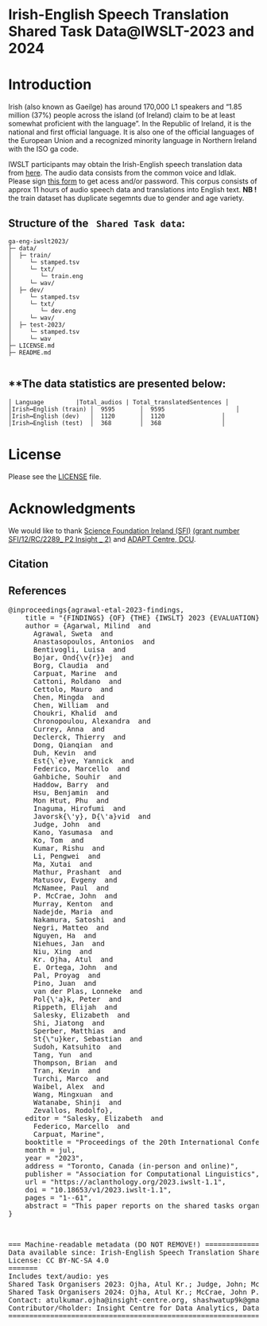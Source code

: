 # Irish-English Speech Translation Shared Task Data@IWSLT-2023 and 2024

# Introduction
Irish (also known as Gaeilge) has around 170,000 L1 speakers and “1.85 million (37%) people across the island (of Ireland) claim to be at least somewhat proficient with the language”. In the Republic of Ireland, it is the national and first official language. It is also one of the official languages of the European Union and a recognized minority language in Northern Ireland with the ISO ga code.

IWSLT participants may obtain the Irish-English speech translation data from [here](https://github.com/shashwatup9k/iwslt2023_ga-en). The audio data consists from the common voice and Idlak. Please sign [this form](https://forms.gle/N6KvepNo6gs8BpF56) to get acess and/or password. This corpus consists of approx 11 hours of audio speech data and translations into English text.
**NB !** the train dataset has duplicate segemnts due to gender and age variety. 

## Structure of the ` Shared Task data`:
```
ga-eng-iwslt2023/
├─ data/
│  ├─ train/
│     └─ stamped.tsv
│     └─ txt/
│        └─ train.eng
│     └─ wav/
│  ├─ dev/
│     └─ stamped.tsv
│     └─ txt/
│        └─ dev.eng
│     └─ wav/
│  ├─ test-2023/
│     └─ stamped.tsv
│     └─ wav
├─ LICENSE.md
├─ README.md
   
```
**The data statistics are presented below:
-----------------------------------------------------
```
│ Language	       |Total_audios | Total_translatedSentences │ 
│Irish↔English (train) │  9595       │  9595            		│
│Irish↔English (dev)   │  1120       │  1120           		│
│Irish↔English (test)  │  368        │  368            		│
```

# License
Please see the [LICENSE](https://github.com/shashwatup9k/iwslt2023_ga-en/blob/main/LICENSE) file.

# Acknowledgments
We would like to thank [Science Foundation Ireland (SFI)](https://www.sfi.ie/) [(grant number SFI/12/RC/2289_ P2 Insight _ 2)](https://www.insight-centre.org/) and [ADAPT Centre, DCU](https://www.adaptcentre.ie/).
## Citation
## References
<pre>
@inproceedings{agrawal-etal-2023-findings,
    title = "{FINDINGS} {OF} {THE} {IWSLT} 2023 {EVALUATION} {CAMPAIGN}",
    author = {Agarwal, Milind  and
      Agrawal, Sweta  and
      Anastasopoulos, Antonios  and
      Bentivogli, Luisa  and
      Bojar, Ond{\v{r}}ej  and
      Borg, Claudia  and
      Carpuat, Marine  and
      Cattoni, Roldano  and
      Cettolo, Mauro  and
      Chen, Mingda  and
      Chen, William  and
      Choukri, Khalid  and
      Chronopoulou, Alexandra  and
      Currey, Anna  and
      Declerck, Thierry  and
      Dong, Qianqian  and
      Duh, Kevin  and
      Est{\`e}ve, Yannick  and
      Federico, Marcello  and
      Gahbiche, Souhir  and
      Haddow, Barry  and
      Hsu, Benjamin  and
      Mon Htut, Phu  and
      Inaguma, Hirofumi  and
      Javorsk{\'y}, D{\'a}vid  and
      Judge, John  and
      Kano, Yasumasa  and
      Ko, Tom  and
      Kumar, Rishu  and
      Li, Pengwei  and
      Ma, Xutai  and
      Mathur, Prashant  and
      Matusov, Evgeny  and
      McNamee, Paul  and
      P. McCrae, John  and
      Murray, Kenton  and
      Nadejde, Maria  and
      Nakamura, Satoshi  and
      Negri, Matteo  and
      Nguyen, Ha  and
      Niehues, Jan  and
      Niu, Xing  and
      Kr. Ojha, Atul  and
      E. Ortega, John  and
      Pal, Proyag  and
      Pino, Juan  and
      van der Plas, Lonneke  and
      Pol{\'a}k, Peter  and
      Rippeth, Elijah  and
      Salesky, Elizabeth  and
      Shi, Jiatong  and
      Sperber, Matthias  and
      St{\"u}ker, Sebastian  and
      Sudoh, Katsuhito  and
      Tang, Yun  and
      Thompson, Brian  and
      Tran, Kevin  and
      Turchi, Marco  and
      Waibel, Alex  and
      Wang, Mingxuan  and
      Watanabe, Shinji  and
      Zevallos, Rodolfo},
    editor = "Salesky, Elizabeth  and
      Federico, Marcello  and
      Carpuat, Marine",
    booktitle = "Proceedings of the 20th International Conference on Spoken Language Translation (IWSLT 2023)",
    month = jul,
    year = "2023",
    address = "Toronto, Canada (in-person and online)",
    publisher = "Association for Computational Linguistics",
    url = "https://aclanthology.org/2023.iwslt-1.1",
    doi = "10.18653/v1/2023.iwslt-1.1",
    pages = "1--61",
    abstract = "This paper reports on the shared tasks organized by the 20th IWSLT Conference. The shared tasks address 9 scientific challenges in spoken language translation: simultaneous and offline translation, automatic subtitling and dubbing, speech-to-speech translation, multilingual, dialect and low-resource speech translation, and formality control. The shared tasks attracted a total of 38 submissions by 31 teams. The growing interest towards spoken language translation is also witnessed by the constantly increasing number of shared task organizers and contributors to the overview paper, almost evenly distributed across industry and academia.",
}


</pre>
<pre>
=== Machine-readable metadata (DO NOT REMOVE!) =====================================================
Data available since: Irish-English Speech Translation Shared Task@IWSLT-2023 and 2024
License: CC BY-NC-SA 4.0
=======
Includes text/audio: yes
Shared Task Organisers 2023: Ojha, Atul Kr.; Judge, John; McCrae, John P.
Shared Task Organisers 2024: Ojha, Atul Kr.; McCrae, John P.
Contact: atulkumar.ojha@insight-centre.org, shashwatup9k@gmail.com
Contributor/&copy;holder: Insight Centre for Data Analytics, Data Science Institue, University of Galway, Ireland and ADAPT Centre, Dublin City University, Ireland
=======================================================================================================
</pre>
